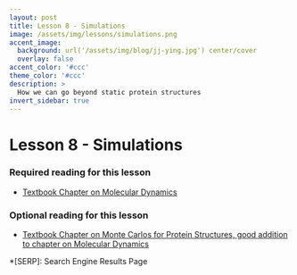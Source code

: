 ```yaml
---
layout: post
title: Lesson 8 - Simulations
image: /assets/img/lessons/simulations.png
accent_image: 
  background: url('/assets/img/blog/jj-ying.jpg') center/cover
  overlay: false
accent_color: '#ccc'
theme_color: '#ccc'
description: >
  How we can go beyond static protein structures
invert_sidebar: true
---
```


# Lesson 8 - Simulations

### Required reading for this lesson
- [Textbook Chapter on Molecular Dynamics](https://arxiv.org/abs/2307.02176)



### Optional reading for this lesson
- [Textbook Chapter on Monte Carlos for Protein Structures, good addition to chapter on Molecular Dynamics](http://arxiv.org/abs/2307.02177)



*[SERP]: Search Engine Results Page
